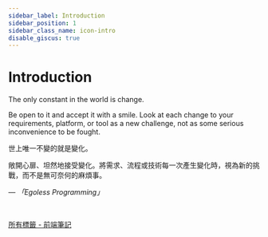 ```yaml
---
sidebar_label: Introduction
sidebar_position: 1
sidebar_class_name: icon-intro
disable_giscus: true
---
```


# Introduction

The only constant in the world is change.

Be open to it and accept it with a smile. Look at each change to your requirements, platform, or tool as a new challenge, not as some serious inconvenience to be fought.

世上唯一不變的就是變化。

敞開心扉、坦然地接受變化。將需求、流程或技術每一次產生變化時，視為新的挑戰，而不是無可奈何的麻煩事。

_— 「Egoless Programming」_

<br />

[所有標籤 - 前端筆記](/docs/tags)
